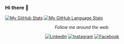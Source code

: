 ### Hi there 👋

[![My GitHub Stats](https://github-readme-stats.vercel.app/api/?username=fabo893&count_private=true&theme=tokyonight&showicons=true)]()
[![My GitHub Language Stats](https://github-readme-stats.vercel.app/api/top-langs/?username=fabo893&langs_count=5&theme=tokyonight)]()


<div align="center">
<i>Follow me around the web:</i><br>

  <!-- <a target="_blank" href="https://www.linkedin.com/in/jos%C3%A9-fabi%C3%A1n-rosa-santos-8183771b4/">🇱​🇮​🇳​🇰​🇪​🇩​🇮​🇳​</a> ●
  <a target="_blank" href="https://www.instagram.com/fabo893/">🇮​🇳​🇸​🇹​🇦​🇬​🇷​🇦​🇲​</a> ●
  <a target="_blank" href="https://www.facebook.com/fabo107/">🇫​🇦​🇨​🇪​🇧​🇴​🇴​🇰​</a> ●
   -->

<a href="https://www.linkedin.com/in/jos%C3%A9-fabi%C3%A1n-rosa-santos-8183771b4/" target="_blank"><img src="https://img.shields.io/badge/LinkedIn-%230077B5.svg?&style=flat-square&logo=linkedin&logoColor=white" alt="LinkedIn"></a>
<a href="https://www.instagram.com/fabo893" target="_blank"><img src="https://img.shields.io/badge/Instagram-%23E4405F.svg?&style=flat-square&logo=instagram&logoColor=white" alt="Instagram"></a>
<a href="https://www.facebook.com/fabo107" target="_blank"><img src="https://img.shields.io/badge/Facebook-%231877F2.svg?&style=flat-square&logo=facebook&logoColor=white" alt="Facebook"></a>

</div>

<!--
**fabo893/fabo893** is a ✨ _special_ ✨ repository because its `README.md` (this file) appears on your GitHub profile.

Here are some ideas to get you started:

- 🔭 I’m currently working on ...
- 🌱 I’m currently learning ...
- 👯 I’m looking to collaborate on ...
- 🤔 I’m looking for help with ...
- 💬 Ask me about ...
- 📫 How to reach me: ...
- 😄 Pronouns: ...
- ⚡ Fun fact: ...
-->

